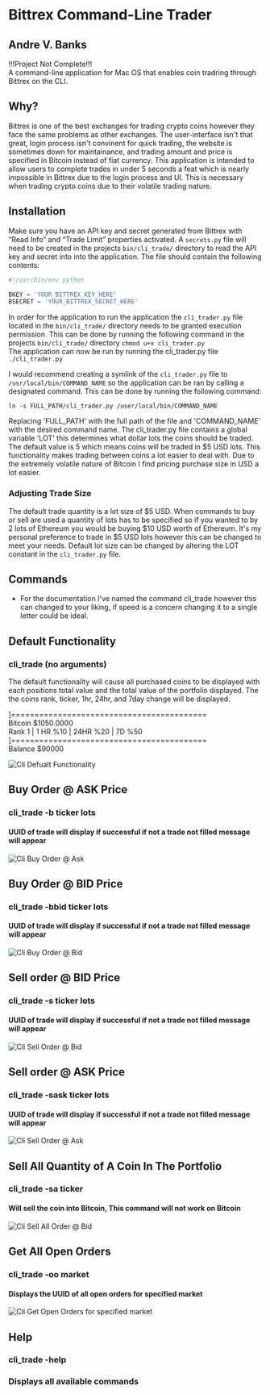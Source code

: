# Bittrex Command-Line Trader
## Andre V. Banks

!!!Project Not Complete!!!  
A command-line application for Mac OS that enables coin tradring through Bittrex on the CLI. 

## Why?
Bittrex is one of the best exchanges for trading crypto coins however they face the same problems as other exchanges.  The user-interface isn't that great, login process isn't convinent for quick trading, the website is sometimes down for maintainance, and trading amount and price is specified in Bitcoin instead of fiat currency. This application is intended to allow users to complete trades in under 5 seconds a feat which is nearly impossible in Bittrex due to the login process and UI. This is necessary when trading crypto coins due to their volatile trading nature. 

## Installation
Make sure you have an API key and secret generated from Bittrex with “Read Info” and “Trade Limit” properties activated.  A ```secrets.py``` file will need to be created in the projects ```bin/cli_trade/``` directory to read the API key and secret into into the application.  The file should contain the following contents:  
```python
#!/usr/bin/env python

BKEY = 'YOUR_BITTREX_KEY_HERE'
BSECRET = 'YOUR_BITTREX_SECRET_HERE'  
```  
In order for the application to run the application the ```cli_trader.py``` file located in the ```bin/cli_trade/``` directory needs to be granted execution permission. This can be done by running the following command in the projects ```bin/cli_trade/``` directory ```
chmod u+x cli_trader.py ```    
The application can now be run by running the cli_trader.py file  
```./cli_trader.py```    
  

I would recommend creating a symlink of the ```cli_trader.py``` file to ```/usr/local/bin/COMMAND_NAME``` so the application can be ran by calling a designated command. This can be done by running the following command:  
  

 ```ln -s FULL_PATH/cli_trader.py /user/local/bin/COMMAND_NAME```  
  

 Replacing 'FULL_PATH' with the full path of the file and 'COMMAND_NAME' with the desired command name. The cli_trader.py file contains a global variable 'LOT' this determines what dollar lots the coins should be traded.  The default value is 5 which means coins will be traded in $5 USD lots.  This functionality makes trading between coins a lot easier to deal with.  Due to the extremely volatile nature of Bitcoin I find pricing purchase size in USD a lot easier.    

### Adjusting Trade Size	
The default trade quantity is a lot size of $5 USD. When commands to buy or sell are used a quantity of lots has to be specified so if you wanted to by 2 lots of Ethereum you would be buying $10 USD worth of Ethereum.  It's my personal preference to trade in $5 USD lots however this can be changed to meet your needs. Default lot size can be changed by altering the LOT constant in the ```cli_trader.py``` file.  

## Commands
* For the documentation I've named the command cli_trade however this can changed to your liking, if speed is a concern changing it to a single letter could be ideal.  

## Default Functionality
### cli_trade (no arguments)
The default functionality will cause all purchased coins to be displayed with each positions total value and the total value of the portfolio displayed.
The the coins rank, ticker, 1hr, 24hr, and 7day change will be displayed.

]==========================================  
Bitcoin $1050.0000  
Rank 1 | 1 HR %10 | 24HR %20 | 7D %50  
]==========================================  
Balance $90000

![Cli Defualt Functionality](https://media.giphy.com/media/26n6EtVM4DQyQvoti/giphy.gif)

## Buy Order @ ASK Price 
### cli_trade -b ticker lots
#### UUID of trade will display if successful if not a trade not filled message will appear 
![Cli Buy Order @ Ask](https://image.ibb.co/bHwH7F/Screen_Shot_2017_08_05_at_10_11_09_PM.png) 


## Buy Order @ BID Price  
### cli_trade -bbid ticker lots  
#### UUID of trade will display if successful if not a trade not filled message will appear 
![Cli Buy Order @ Bid](https://image.ibb.co/mPVc7F/Screen_Shot_2017_08_05_at_11_07_58_PM.png)

## Sell order @ BID Price
### cli_trade -s ticker lots  
#### UUID of trade will display if successful if not a trade not filled message will appear  
![Cli Sell Order @ Bid](https://image.ibb.co/hRr0SF/Screen_Shot_2017_08_05_at_10_15_57_PM.png)


## Sell order @ ASK Price
### cli_trade -sask ticker lots  
#### UUID of trade will display if successful if not a trade not filled message will appear  
![Cli Sell Order @ Ask](https://image.ibb.co/g2WaSF/Screen_Shot_2017_08_05_at_10_27_04_PM.png) 

## Sell All Quantity of A Coin In The Portfolio 
### cli_trade -sa ticker  
#### Will sell the coin into Bitcoin, This command will not work on Bitcoin  
![Cli Sell All Order @ Bid](https://image.ibb.co/cufYga/Screen_Shot_2017_08_05_at_11_07_19_PM.png)

## Get All Open Orders
### cli_trade -oo market 
#### Displays the UUID of all open orders for specified market  
![Cli Get Open Orders for specified market](https://image.ibb.co/jnFKnF/Screen_Shot_2017_08_05_at_10_56_32_PM.png)
  
## Help
### cli_trade -help
### Displays all available commands

